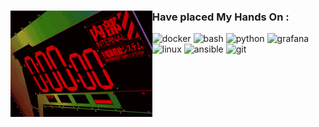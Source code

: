 <!-- 
<a href="https://github.com/blagodaren/blagodaren/blob/main/nerv.gif">
  <img src="https://github.com/blagodaren/blagodaren/blob/main/nerv.gif" alt="nerv" style="width:100%; height:auto; left: 50%;"/>
</a> -->

<div>
  <img src="nerv.gif" alt="nerv" width="45%" align="left"/>
  <div align="left" width="20%">
    <h3>Have placed My Hands On :</h3>
    <img src="https://img.shields.io/badge/Docker-%230db7ed.svg?style=for-the-badge&logo=docker&logoColor=white" alt="docker"/>
    <img src="https://img.shields.io/badge/Bash-%234EAA25.svg?style=for-the-badge&logo=gnu-bash&logoColor=white" alt="bash"/>
    <img src="https://img.shields.io/badge/Python-3670A0?style=for-the-badge&logo=python&logoColor=ffdd54" alt="python"/>
    <img src="https://img.shields.io/badge/Grafana-%23F46800.svg?style=for-the-badge&logo=grafana&logoColor=white" alt="grafana"/>
    <img src="https://img.shields.io/badge/Linux-FCC624?style=for-the-badge&logo=linux&logoColor=black" alt="linux"/>
    <img src="https://img.shields.io/badge/Ansible-%231A1918.svg?style=for-the-badge&logo=ansible&logoColor=white" alt="ansible"/>
    <img src="https://img.shields.io/badge/Git-%23F05033.svg?style=for-the-badge&logo=git&logoColor=white" alt="git"/>
  </div>
</div>
<br clear="all"/>